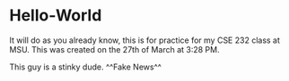 # Hello-World
It will do as you already know, this is for practice for my CSE 232 class at MSU.
This was created on the 27th of March at 3:28 PM.

This guy is a stinky dude. 
^^Fake News^^